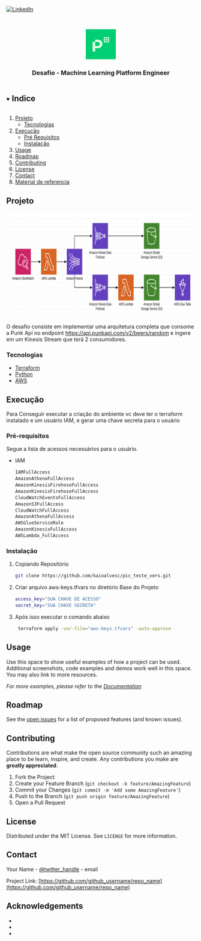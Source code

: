 [![LinkedIn][linkedin-shield]][linkedin-url]



<!-- LOGO -->
<br />
<p align="center">
  <a href="https://github.com/kaioalvesc/pic_teste_vers">
    <img src="README/pic-logo.png" alt="Logo" width="80" height="80">
  </a>

  <h3 align="center">Desafio - Machine Learning Platform Engineer</h3>
</p>



<!-- Indice  -->
<details open="open">
  <summary><h2 style="display: inline-block">Indice</h2></summary>
  <ol>
    <li>
      <a href="#Projeto">Projeto</a>
      <ul>
        <li><a href="#Tecnologias">Tecnologias</a></li>
      </ul>
    </li>
    <li>
      <a href="Execução">Execução</a>
      <ul>
        <li><a href="#Pré-requisitos">Pré Requisitos</a></li>
        <li><a href="#Instalação">Instalação</a></li>
      </ul>
    </li>
    <li><a href="#usage">Usage</a></li>
    <li><a href="#roadmap">Roadmap</a></li>
    <li><a href="#contributing">Contributing</a></li>
    <li><a href="#license">License</a></li>
    <li><a href="#contact">Contact</a></li>
    <li><a href="#acknowledgements">Material de referencia</a></li>
  </ol>
</details>



<!-- Sobre o Projeto -->
## Projeto

 <a href="https://github.com/kaioalvesc/pic_teste_vers">
    <img src="README/arquitetura1.png" alt="arquitetura" width="800" height="280">
 </a>


O desafio consiste em implementar uma arquitetura completa que consome a Punk Api no
endpoint https://api.punkapi.com/v2/beers/random e ingere em um Kinesis
Stream que terá 2 consumidores.


### Tecnologias

* [Terraform](https://www.terraform.io/)
* [Python](https://www.python.org/)
* [AWS](https://aws.amazon.com/pt/)





<!-- Execução -->
## Execução

Para Conseguir executar a criação do ambiente vc deve ter o terraform instalado e um usuário IAM, e gerar uma chave secreta para o usuário

### Pré-requisitos

Segue a lista de acessos necessários para o usuário.
* IAM
  ```sh
  IAMFullAccess
  AmazonAthenaFullAccess
  AmazonKinesisFirehoseFullAccess
  AmazonKinesisFirehoseFullAccess
  CloudWatchEventsFullAccess
  AmazonS3FullAccess
  CloudWatchFullAccess
  AmazonAthenaFullAccess
  AWSGlueServiceRole
  AmazonKinesisFullAccess
  AWSLambda_FullAccess
  ```

### Instalação

1. Copiando Repositório
   ```sh
   git clone https://github.com/kaioalvesc/pic_teste_vers.git
   ```
2. Criar arquivo aws-keys.tfvars no diretório Base do Projeto
   ```sh
   access_key="SUA CHAVE DE ACESSO"
   secret_key="SUA CHAVE SECRETA"
   ```
3. Após isso executar o comando abaixo 
   ```sh
    terraform apply -var-file="aws-keys.tfvars" -auto-approve
   ```


<!-- USAGE EXAMPLES -->
## Usage

Use this space to show useful examples of how a project can be used. Additional screenshots, code examples and demos work well in this space. You may also link to more resources.

_For more examples, please refer to the [Documentation](https://example.com)_



<!-- ROADMAP -->
## Roadmap

See the [open issues](https://github.com/github_username/repo_name/issues) for a list of proposed features (and known issues).



<!-- CONTRIBUTING -->
## Contributing

Contributions are what make the open source community such an amazing place to be learn, inspire, and create. Any contributions you make are **greatly appreciated**.

1. Fork the Project
2. Create your Feature Branch (`git checkout -b feature/AmazingFeature`)
3. Commit your Changes (`git commit -m 'Add some AmazingFeature'`)
4. Push to the Branch (`git push origin feature/AmazingFeature`)
5. Open a Pull Request



<!-- LICENSE -->
## License

Distributed under the MIT License. See `LICENSE` for more information.



<!-- CONTACT -->
## Contact

Your Name - [@twitter_handle](https://twitter.com/twitter_handle) - email

Project Link: [https://github.com/github_username/repo_name](https://github.com/github_username/repo_name)



<!-- ACKNOWLEDGEMENTS -->
## Acknowledgements

* []()
* []()
* []()





<!-- MARKDOWN LINKS & IMAGES -->
<!-- https://www.markdownguide.org/basic-syntax/#reference-style-links -->
[issues-shield]: https://img.shields.io/github/issues/github_username/repo.svg?style=for-the-badge
[issues-url]: https://github.com/github_username/repo/issues
[license-shield]: https://img.shields.io/github/license/github_username/repo.svg?style=for-the-badge
[license-url]: https://github.com/github_username/repo/blob/master/LICENSE.txt
[linkedin-shield]: https://img.shields.io/badge/-LinkedIn-black.svg?style=for-the-badge&logo=linkedin&colorB=555
[linkedin-url]: https://linkedin.com/in/github_username
